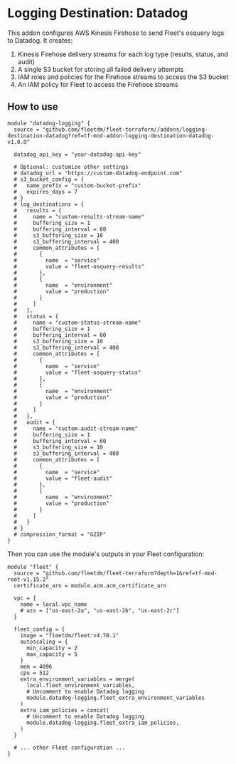 # Logging Destination: Datadog

This addon configures AWS Kinesis Firehose to send Fleet's osquery logs to Datadog. It creates:

1. Kinesis Firehose delivery streams for each log type (results, status, and audit)
2. A single S3 bucket for storing all failed delivery attempts
3. IAM roles and policies for the Firehose streams to access the S3 bucket
4. An IAM policy for Fleet to access the Firehose streams

## How to use

```hcl
module "datadog-logging" {
  source = "github.com/fleetdm/fleet-terraform//addons/logging-destination-datadog?ref=tf-mod-addon-logging-destination-datadog-v1.0.0"

  datadog_api_key = "your-datadog-api-key"

  # Optional: customize other settings
  # datadog_url = "https://custom-datadog-endpoint.com"
  # s3_bucket_config = {
  #   name_prefix = "custom-bucket-prefix"
  #   expires_days = 7
  # }
  # log_destinations = {
  #   results = {
  #     name = "custom-results-stream-name"
  #     buffering_size = 1
  #     buffering_interval = 60
  #     s3_buffering_size = 10
  #     s3_buffering_interval = 400
  #     common_attributes = [
  #       {
  #         name  = "service"
  #         value = "fleet-osquery-results"
  #       },
  #       {
  #         name  = "environment"
  #         value = "production"
  #       }
  #     ]
  #   },
  #   status = {
  #     name = "custom-status-stream-name"
  #     buffering_size = 1
  #     buffering_interval = 60
  #     s3_buffering_size = 10
  #     s3_buffering_interval = 400
  #     common_attributes = [
  #       {
  #         name  = "service"
  #         value = "fleet-osquery-status"
  #       },
  #       {
  #         name  = "environment"
  #         value = "production"
  #       }
  #     ]
  #   },
  #   audit = {
  #     name = "custom-audit-stream-name"
  #     buffering_size = 1
  #     buffering_interval = 60
  #     s3_buffering_size = 10
  #     s3_buffering_interval = 400
  #     common_attributes = [
  #       {
  #         name  = "service"
  #         value = "fleet-audit"
  #       },
  #       {
  #         name  = "environment"
  #         value = "production"
  #       }
  #     ]
  #   }
  # }
  # compression_format = "GZIP"
}
```

Then you can use the module's outputs in your Fleet configuration:

```hcl
module "fleet" {
  source = "github.com/fleetdm/fleet-terraform?depth=1&ref=tf-mod-root-v1.15.2"
  certificate_arn = module.acm.acm_certificate_arn

  vpc = {
    name = local.vpc_name
    # azs = ["us-east-2a", "us-east-2b", "us-east-2c"]
  }

  fleet_config = {
    image = "fleetdm/fleet:v4.70.1"
    autoscaling = {
      min_capacity = 2
      max_capacity = 5
    }
    mem = 4096
    cpu = 512
    extra_environment_variables = merge(
      local.fleet_environment_variables,
      # Uncomment to enable Datadog logging
      module.datadog-logging.fleet_extra_environment_variables
    )
    extra_iam_policies = concat(
      # Uncomment to enable Datadog logging
      module.datadog-logging.fleet_extra_iam_policies,
    )
  }

  # ... other Fleet configuration ...
}
```
